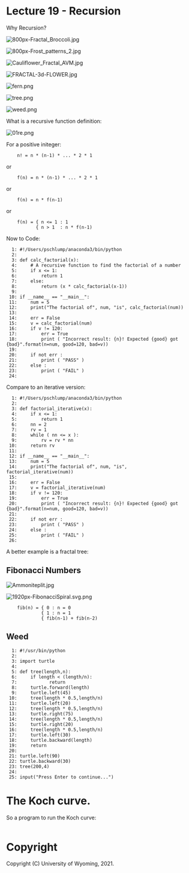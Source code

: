 














# Lecture 19 - Recursion

Why Recursion?

![800px-Fractal_Broccoli.jpg](800px-Fractal_Broccoli.jpg)

![800px-Frost_patterns_2.jpg](800px-Frost_patterns_2.jpg)


![Cauliflower_Fractal_AVM.jpg](Cauliflower_Fractal_AVM.jpg)

![FRACTAL-3d-FLOWER.jpg](FRACTAL-3d-FLOWER.jpg)

![fern.png](fern.png)

![tree.png](tree.png)

![weed.png](weed.png)


<div class="pagebreak"></div>

What is a recursive function definition:

![01re.png](01re.png)

For a positive initeger:

```
    n! = n * (n-1) * ... * 2 * 1
```

or

```
    f(n) = n * (n-1) * ... * 2 * 1
```

or

```
    f(n) = n * f(n-1)
```

or

```
    f(n) = { n <= 1 : 1
           { n > 1  : n * f(n-1)
```

Now to Code:

```
  1: #!/Users/pschlump/anaconda3/bin/python
  2: 
  3: def calc_factorial(x):
  4:     # A recursive function to find the factorial of a number
  5:     if x <= 1:
  6:         return 1
  7:     else:
  8:         return (x * calc_factorial(x-1))
  9: 
 10: if __name__ == "__main__": 
 11:     num = 5
 12:     print("The factorial of", num, "is", calc_factorial(num))        
 13: 
 14:     err = False
 15:     v = calc_factorial(num) 
 16:     if v != 120:
 17:         err = True
 18:         print ( "Incorrect result: {n}! Expected {good} got {bad}".format(n=num, good=120, bad=v))
 19: 
 20:     if not err :
 21:         print ( "PASS" )
 22:     else :
 23:         print ( "FAIL" )
 24: 

```

Compare to an iterative version:


```
  1: #!/Users/pschlump/anaconda3/bin/python
  2: 
  3: def factorial_iterative(x):
  4:     if x <= 1:
  5:         return 1
  6:     nn = 2
  7:     rv = 1
  8:     while ( nn <= x ):
  9:         rv = rv * nn
 10:     return rv
 11: 
 12: if __name__ == "__main__": 
 13:     num = 5
 14:     print("The factorial of", num, "is", factorial_iterative(num))        
 15: 
 16:     err = False
 17:     v = factorial_iterative(num) 
 18:     if v != 120:
 19:         err = True
 20:         print ( "Incorrect result: {n}! Expected {good} got {bad}".format(n=num, good=120, bad=v))
 21: 
 22:     if not err :
 23:         print ( "PASS" )
 24:     else :
 25:         print ( "FAIL" )
 26: 

```


A better example is a fractal tree:


## Fibonacci Numbers

![Ammoniteplit.jpg](Ammoniteplit.jpg)

![1920px-FibonacciSpiral.svg.png](1920px-FibonacciSpiral.svg.png)

```
    fib(n) = { 0 : n = 0
             { 1 : n = 1
             { fib(n-1) + fib(n-2)
```


<div class="pagebreak"></div>

## Weed



```
  1: #!/usr/bin/python
  2: 
  3: import turtle 
  4: 
  5: def tree(length,n):
  6:     if length < (length/n):
  7:            return
  8:     turtle.forward(length)
  9:     turtle.left(45)
 10:     tree(length * 0.5,length/n)
 11:     turtle.left(20)
 12:     tree(length * 0.5,length/n)
 13:     turtle.right(75)
 14:     tree(length * 0.5,length/n)
 15:     turtle.right(20)
 16:     tree(length * 0.5,length/n)
 17:     turtle.left(30)
 18:     turtle.backward(length)
 19:     return
 20: 
 21: turtle.left(90)
 22: turtle.backward(30)
 23: tree(200,4)
 24: 
 25: input("Press Enter to continue...")

```

<div class="pagebreak"></div>

# The Koch curve.

So a program to run the Koch curve:

```

```


# Copyright

Copyright (C) University of Wyoming, 2021.
